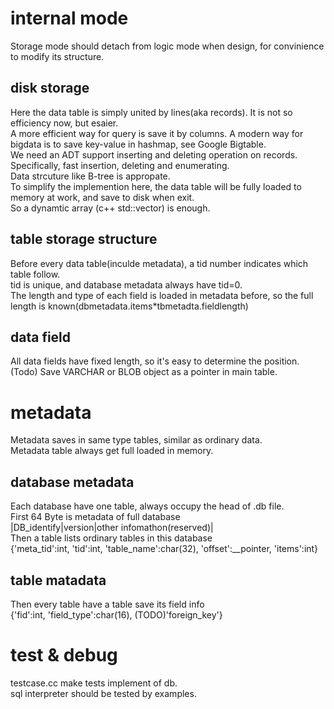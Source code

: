 # internal mode  
Storage mode should detach from logic mode when design, for convinience to modify its structure.  
## disk storage  
Here the data table is simply united by lines(aka records). It is not so efficiency now, but esaier.  
A more efficient way for query is save it by columns. A modern way for bigdata is to save key-value in hashmap, see Google Bigtable.  
We need an ADT support inserting and deleting operation on records. Specifically, fast insertion, deleting and enumerating.  
Data strcuture like B-tree is appropate.  
To simplify the implemention here, the data table will be fully loaded to memory at work, and save to disk when exit.  
So a dynamtic array (c++ std::vector) is enough.  
## table storage structure
Before every data table(inculde metadata), a tid number indicates which table follow.  
tid is unique, and database metadata always have tid=0.  
The length and type of each field is loaded in metadata before, so the full length is known(dbmetadata.items*tbmetadta.fieldlength)  
## data field  
All data fields have fixed length, so it's easy to determine the position.  
(Todo) Save VARCHAR or BLOB object as a pointer in main table.  

# metadata  
Metadata saves in same type tables, similar as ordinary data.  
Metadata table always get full loaded in memory.  
## database metadata  
Each database have one table, always occupy the head of .db file.  
First 64 Byte is metadata of full database  
|DB_identify|version|other infomathon(reserved)|   
Then a table lists ordinary tables in this database    
{'meta_tid':int, 'tid':int, 'table_name':char(32), 'offset':__pointer, 'items':int}  
## table matadata  
Then every table have a table save its field info  
{'fid':int, 'field_type':char(16), (TODO)'foreign_key'}  

# test & debug
testcase.cc make tests implement of db.  
sql interpreter should be tested by examples.  